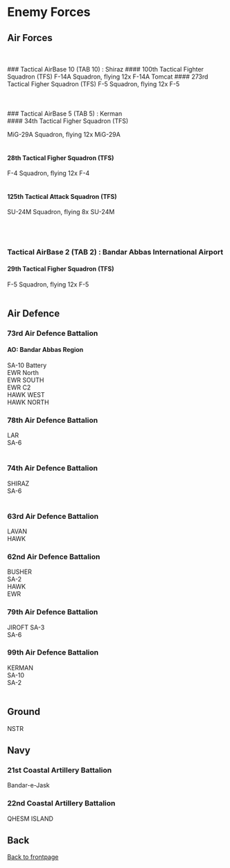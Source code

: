 # Enemy Forces

## Air Forces
<br>
<br>
### Tactical AirBase 10 (TAB 10) :  Shiraz
#### 100th Tactical Fighter Squadron (TFS)
F-14A Squadron, flying 12x F-14A Tomcat
#### 273rd Tactical Figher Squadron (TFS)
F-5 Squadron, flying 12x  F-5
<br>
<br>
<br>
<br>
### Tactical AirBase 5 (TAB 5) :  Kerman
<br>
#### 34th Tactical Figher Squadron (TFS)

MiG-29A Squadron, flying 12x  MiG-29A
<br>
<br>
#### 28th Tactical Figher Squadron (TFS)

F-4 Squadron, flying 12x  F-4
<br>
<br>
#### 125th Tactical Attack Squadron (TFS)

SU-24M Squadron, flying 8x  SU-24M
<br>
<br>
<br>
<br>
### Tactical AirBase 2 (TAB 2) :  Bandar Abbas International Airport

#### 29th Tactical Figher Squadron (TFS)
F-5 Squadron, flying 12x  F-5
<br>
<br>


## Air Defence


### 73rd Air Defence Battalion
#### AO: Bandar Abbas Region  
SA-10 Battery  
EWR North  
EWR SOUTH  
EWR C2  
HAWK WEST  
HAWK NORTH  


### 78th Air Defence Battalion
LAR  
SA-6  
<br>


### 74th Air Defence Battalion
SHIRAZ  
SA-6  
<br>



### 63rd Air Defence Battalion
LAVAN  
HAWK  

### 62nd Air Defence Battalion
BUSHER  
SA-2  
HAWK  
EWR  


### 79th Air Defence Battalion
JIROFT 
SA-3  
SA-6  


### 99th Air Defence Battalion
KERMAN  
SA-10  
SA-2  
<br>


## Ground
NSTR  

## Navy


### 21st Coastal Artillery Battalion
Bandar-e-Jask


### 22nd Coastal Artillery Battalion
QHESM ISLAND


## Back
[Back to frontpage](https://132nd-vwing.github.io/OPUF-Brief/)